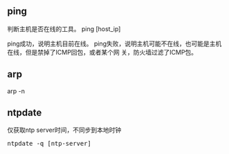 
## ping
判断主机是否在线的工具。
ping [host_ip]

ping成功，说明主机目前在线。
ping失败，说明主机可能不在线，也可能是主机在线，但是禁掉了ICMP回包，或者某个网
关，防火墙过滤了ICMP包。

## arp
arp -n


## ntpdate  
仅获取ntp server时间，不同步到本地时钟  
<pre>
ntpdate -q [ntp-server]  
</pre>
